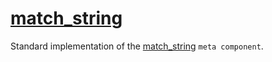 # [match_string](match_string.hpp)

Standard implementation of the [match_string](../../functions/match_string.md) `meta component`.